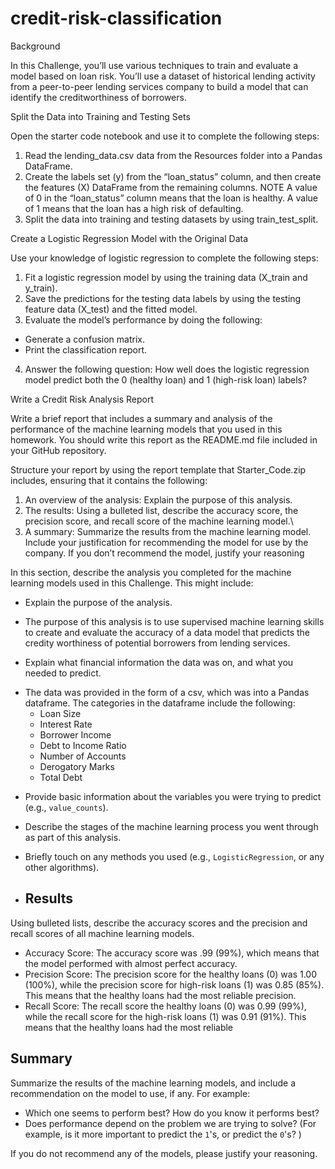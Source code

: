 # credit-risk-classification

Background

In this Challenge, you’ll use various techniques to train and evaluate a model based on loan risk. You’ll use a dataset of historical lending activity from a peer-to-peer lending services company to build a model that can identify the creditworthiness of borrowers.

Split the Data into Training and Testing Sets

Open the starter code notebook and use it to complete the following steps:
1. Read the lending_data.csv data from the Resources folder into a Pandas DataFrame.
2. Create the labels set (y) from the “loan_status” column, and then create the features (X) DataFrame from the remaining columns.
    NOTE
   A value of 0 in the “loan_status” column means that the loan is healthy. A value of 1 means that the loan has a high risk of defaulting.
3. Split the data into training and testing datasets by using train_test_split.

Create a Logistic Regression Model with the Original Data

Use your knowledge of logistic regression to complete the following steps:
1. Fit a logistic regression model by using the training data (X_train and y_train).
2. Save the predictions for the testing data labels by using the testing feature data (X_test) and the fitted model.
3. Evaluate the model’s performance by doing the following:
 - Generate a confusion matrix.
 - Print the classification report.
4. Answer the following question: How well does the logistic regression model predict both the 0 (healthy loan) and 1 (high-risk loan) labels?

Write a Credit Risk Analysis Report

Write a brief report that includes a summary and analysis of the performance of the machine learning models that you used in this homework. You should write this report as the README.md file included in your GitHub repository.

Structure your report by using the report template that Starter_Code.zip includes, ensuring that it contains the following:
1. An overview of the analysis: Explain the purpose of this analysis.
2. The results: Using a bulleted list, describe the accuracy score, the precision score, and recall score of the machine learning model.\
3. A summary: Summarize the results from the machine learning model. Include your justification for recommending the model for use by the company. If you don’t recommend the model, justify your reasoning

In this section, describe the analysis you completed for the machine learning models used in this Challenge. This might include:

* Explain the purpose of the analysis.

- The purpose of this analysis is to use supervised machine learning skills to create and evaluate the accuracy of a data model that predicts the credity worthiness of potential borrowers from lending services. 

* Explain what financial information the data was on, and what you needed to predict.
 - The data was provided in the form of a csv, which was into a Pandas dataframe. The categories in the dataframe include the following:
    - Loan Size
    - Interest Rate
    - Borrower Income
    - Debt to Income Ratio
    - Number of Accounts
    - Derogatory Marks
    - Total Debt

* Provide basic information about the variables you were trying to predict (e.g., `value_counts`).
* Describe the stages of the machine learning process you went through as part of this analysis.
* Briefly touch on any methods you used (e.g., `LogisticRegression`, or any other algorithms).

* ## Results

Using bulleted lists, describe the accuracy scores and the precision and recall scores of all machine learning models.

- Accuracy Score: The accuracy score was .99 (99%), which means that the model performed with almost perfect accuracy.
- Precision Score: The precision score for the healthy loans (0) was 1.00 (100%), while the precision score for high-risk loans (1) was 0.85 (85%). This means that the healthy loans had the most reliable precision. 
- Recall Score: The recall score the healthy loans (0) was 0.99 (99%), while the recall score for the  high-risk loans (1) was 0.91 (91%). This means that the healthy loans had the most reliable 

## Summary

Summarize the results of the machine learning models, and include a recommendation on the model to use, if any. For example:

* Which one seems to perform best? How do you know it performs best?
* Does performance depend on the problem we are trying to solve? (For example, is it more important to predict the `1`'s, or predict the `0`'s? )

If you do not recommend any of the models, please justify your reasoning.


